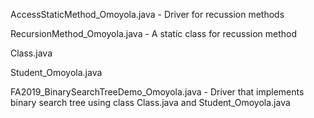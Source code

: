 AccessStaticMethod_Omoyola.java - Driver for recussion methods

RecursionMethod_Omoyola.java - A static class for recussion method


Class.java 

Student_Omoyola.java

FA2019_BinarySearchTreeDemo_Omoyola.java -  Driver that implements binary search tree using class Class.java and Student_Omoyola.java 
